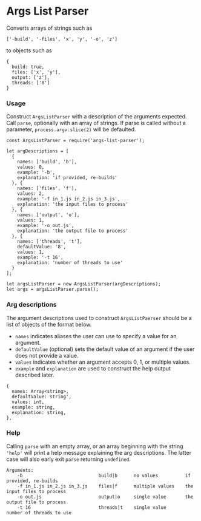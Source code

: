 # Args List Parser

Converts arrays of strings such as 

```
['-build', '-files', 'x', 'y', '-o', 'z']
``` 

to objects such as 

```
{
  build: true,
  files: ['x', 'y'],
  output: ['z'],
  threads: ['8']
}
```

### Usage

Construct `ArgsListParser` with a description of the arguments expected. Call `parse`, optionally with an array of strings. If parse is called without a parameter, `process.argv.slice(2)` will be defaulted.

```
const ArgsListParser = require('args-list-parser');

let argDescriptions = [
  {
    names: ['build', 'b'],
    values: 0,
    example: '-b',
    explanation: 'if provided, re-builds'
  }, {
    names: ['files', 'f'],
    values: 2,
    example: '-f in_1.js in_2.js in_3.js',
    explanation: 'the input files to process'
  }, {
    names: ['output', 'o'],
    values: 1,
    example: '-o out.js',
    explanation: 'the output file to process'
  }, {
    names: ['threads', 't'],
    defaultValue: '8',
    values: 1,
    example: '-t 16',
    explanation: 'number of threads to use'
  }
];

let argsListParser = new ArgsListParser(argDescriptions);
let args = argsListParser.parse();
```

### Arg descriptions

The argument descriptions used to construct `ArgsListPaerser` should be a list of objects of the format below.

- `names` indicates aliases the user can use to specify a value for an argument.
- `defaultValue` (optional) sets the default value of an argument if the user does not provide a value.
- `values` indicates whether an argument accepts 0, 1, or multiple values.
- `example` and `explanation` are used to construct the help output described later.  

```
{
  names: Array<string>,
  defaultValue: string',
  values: int,
  example: string,
  explanation: string,
},
```

### Help

Calling `parse` with an empty array, or an array beginning with the string `'help'` will print a help message explaining the arg descriptions. The latter case will also early exit `parse` returning `undefined`.

```
Arguments:
    -b                            build|b      no values          if provided, re-builds    
    -f in_1.js in_2.js in_3.js    files|f      multiple values    the input files to process
    -o out.js                     output|o     single value       the output file to process
    -t 16                         threads|t    single value       number of threads to use  
```

